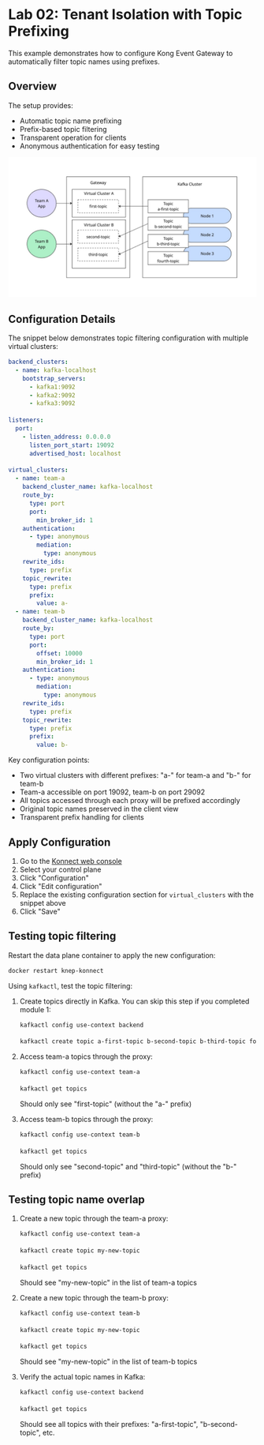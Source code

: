 # Lab 02: Tenant Isolation with Topic Prefixing

This example demonstrates how to configure Kong Event Gateway to automatically filter topic names using prefixes.

## Overview

The setup provides:

- Automatic topic name prefixing
- Prefix-based topic filtering
- Transparent operation for clients
- Anonymous authentication for easy testing

![topic-filter](images/topic-filter.jpg)

## Configuration Details

The snippet below demonstrates topic filtering configuration with multiple virtual clusters:

```yaml
backend_clusters:
  - name: kafka-localhost
    bootstrap_servers:
      - kafka1:9092
      - kafka2:9092
      - kafka3:9092

listeners:
  port:
    - listen_address: 0.0.0.0
      listen_port_start: 19092
      advertised_host: localhost

virtual_clusters:
  - name: team-a
    backend_cluster_name: kafka-localhost
    route_by:
      type: port
      port:
        min_broker_id: 1
    authentication:
      - type: anonymous
        mediation:
          type: anonymous
    rewrite_ids:
      type: prefix
    topic_rewrite:
      type: prefix
      prefix:
        value: a-
  - name: team-b
    backend_cluster_name: kafka-localhost
    route_by:
      type: port
      port:
        offset: 10000
        min_broker_id: 1
    authentication:
      - type: anonymous
        mediation:
          type: anonymous
    rewrite_ids:
      type: prefix
    topic_rewrite:
      type: prefix
      prefix:
        value: b-
```

Key configuration points:

- Two virtual clusters with different prefixes: "a-" for team-a and "b-" for team-b
- Team-a accessible on port 19092, team-b on port 29092
- All topics accessed through each proxy will be prefixed accordingly
- Original topic names preserved in the client view
- Transparent prefix handling for clients

## Apply Configuration

1. Go to the [Konnect web console](https://cloud.konghq.com)
2. Select your control plane
3. Click "Configuration"
4. Click "Edit configuration"
5. Replace the existing configuration section for `virtual_clusters` with the snippet above
6. Click "Save"

## Testing topic filtering

Restart the data plane container to apply the new configuration:

```bash
docker restart knep-konnect
```

Using `kafkactl`, test the topic filtering:

1. Create topics directly in Kafka. You can skip this step if you completed module 1:

   ```bash
   kafkactl config use-context backend

   kafkactl create topic a-first-topic b-second-topic b-third-topic fourth-topic
   ```

2. Access team-a topics through the proxy:

   ```bash
   kafkactl config use-context team-a

   kafkactl get topics
   ```

   Should only see "first-topic" (without the "a-" prefix)

3. Access team-b topics through the proxy:

   ```bash
   kafkactl config use-context team-b

   kafkactl get topics
   ```

   Should only see "second-topic" and "third-topic" (without the "b-" prefix)

## Testing topic name overlap

1. Create a new topic through the team-a proxy:

   ```bash
   kafkactl config use-context team-a

   kafkactl create topic my-new-topic

   kafkactl get topics
   ```

   Should see "my-new-topic" in the list of team-a topics

2. Create a new topic through the team-b proxy:

   ```bash
   kafkactl config use-context team-b

   kafkactl create topic my-new-topic

   kafkactl get topics
   ```

   Should see "my-new-topic" in the list of team-b topics

3. Verify the actual topic names in Kafka:

   ```bash
   kafkactl config use-context backend

   kafkactl get topics
   ```

   Should see all topics with their prefixes: "a-first-topic", "b-second-topic", etc.

